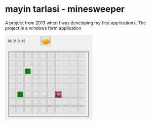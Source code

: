 # mayin tarlasi - minesweeper

A project from 2013 when I was developing my first applications. The project is a windows form application

![app-ss](https://github.com/emresandikci/mayin-tarlasi-minesweeper/blob/master/WFAMayinTarlasi/images/app-ss.png)
